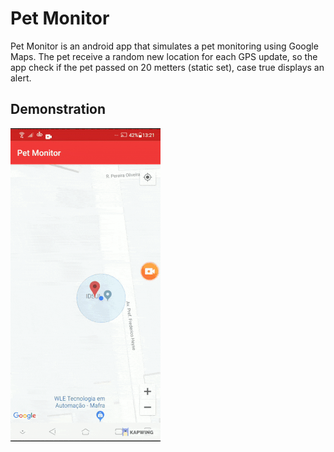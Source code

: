 # Pet Monitor
Pet Monitor is an android app that simulates a pet monitoring using Google Maps. The pet receive a random new location for each GPS update, so the app check if the pet passed on 20 metters (static set), case true displays an alert.

## Demonstration

![Pet Monitor Demonstration GIF](./app/src/main/res/drawable/demo-gif.gif)
